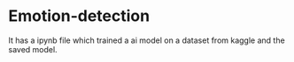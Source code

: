 # Emotion-detection
It has a ipynb file which trained a ai model on a dataset from kaggle and the saved model.
